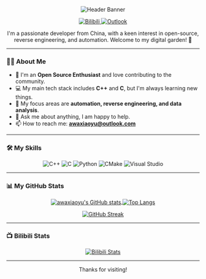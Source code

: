<!-- Header Banner -->
<p align="center">
  <img src="https://capsule-render.vercel.app/api?type=waving&color=gradient&height=250&section=header&text=Hi%20there!&fontAlignY=38&fontSize=70" alt="Header Banner"/>
</p>

<!-- Social Badges -->
<p align="center">
  <a href="https://space.bilibili.com/57899386">
    <img src="https://img.shields.io/badge/Bilibili-%23fb7299.svg?&style=for-the-badge&logo=bilibili&logoColor=white" alt="Bilibili"/>
  </a>
  <a href="mailto:awaxiaoyu@outlook.com">
    <img src="https://img.shields.io/badge/Outlook-D14836?style=for-the-badge&logo=outlook&logoColor=white" alt="Outlook"/>
  </a>
</p>

<!-- Introduction -->
<div align="center">
  
I'm a passionate developer from China, with a keen interest in open-source, reverse engineering, and automation. Welcome to my digital garden! 🌿

</div>

---

### 👨‍💻 About Me

- 🚀 I'm an **Open Source Enthusiast** and love contributing to the community.
- 💻 My main tech stack includes **C++** and **C**, but I'm always learning new things.
- 🎯 My focus areas are **automation, reverse engineering, and data analysis**.
- 💬 Ask me about anything, I am happy to help.
- 📫 How to reach me: **awaxiaoyu@outlook.com**

---

### 🛠️ My Skills

<p align="center">
  <img src="https://img.shields.io/badge/c++-%2300599C.svg?style=for-the-badge&logo=c%2B%2B&logoColor=white" alt="C++"/>
  <img src="https://img.shields.io/badge/c-%23A8B9CC.svg?style=for-the-badge&logo=c&logoColor=white" alt="C"/>
  <img src="https://img.shields.io/badge/python-3670A0?style=for-the-badge&logo=python&logoColor=ffdd54" alt="Python"/>
  <img src="https://img.shields.io/badge/CMake-%23008FBA.svg?style=for-the-badge&logo=cmake&logoColor=white" alt="CMake"/>
  <img src="https://img.shields.io/badge/Visual_Studio-5C2D91?style=for-the-badge&logo=visual%20studio&logoColor=white" alt="Visual Studio"/>
</p>

---

### 📊 My GitHub Stats

<p align="center">
  <a href="https://github.com/anuraghazra/github-readme-stats">
    <img align="center" src="https://github-readme-stats.vercel.app/api?username=awaxiaoyu&show_icons=true&theme=tokyonight&count_private=true" alt="awaxiaoyu's GitHub stats" />
  </a>
  <a href="https://github.com/anuraghazra/github-readme-stats">
    <img align="center" src="https://github-readme-stats.vercel.app/api/top-langs/?username=awaxiaoyu&layout=compact&theme=tokyonight" alt="Top Langs" />
  </a>
</p>
<p align="center">
    <a href="https://git.io/streak-stats">
      <img src="https://github-readme-streak-stats.herokuapp.com/?user=awaxiaoyu&theme=tokyonight" alt="GitHub Streak" />
    </a>
</p>

---

### 📺 Bilibili Stats

<p align="center">
  <a href="https://space.bilibili.com/57899386">
    <img src="https://stats.justsong.cn/api/bilibili/?id=57899386" alt="Bilibili Stats">
  </a>
</p>

---

<p align="center">
  Thanks for visiting!
</p>
